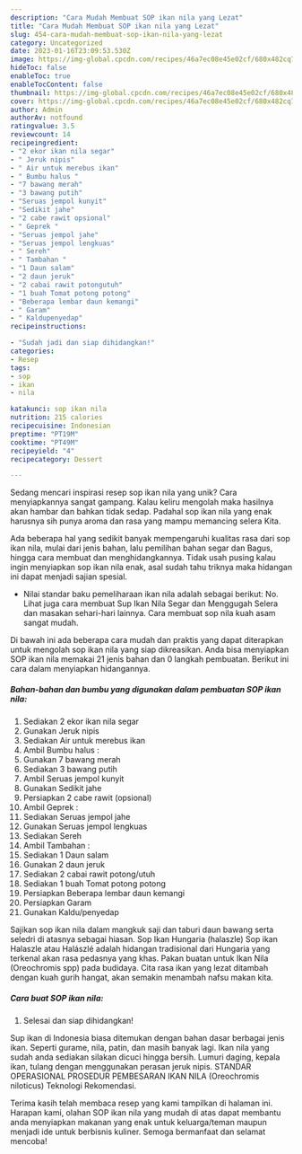 ```yaml
---
description: "Cara Mudah Membuat SOP ikan nila yang Lezat"
title: "Cara Mudah Membuat SOP ikan nila yang Lezat"
slug: 454-cara-mudah-membuat-sop-ikan-nila-yang-lezat
category: Uncategorized
date: 2023-01-16T23:09:53.530Z
image: https://img-global.cpcdn.com/recipes/46a7ec08e45e02cf/680x482cq70/sop-ikan-nila-foto-resep-utama.jpg
hideToc: false
enableToc: true
enableTocContent: false
thumbnail: https://img-global.cpcdn.com/recipes/46a7ec08e45e02cf/680x482cq70/sop-ikan-nila-foto-resep-utama.jpg
cover: https://img-global.cpcdn.com/recipes/46a7ec08e45e02cf/680x482cq70/sop-ikan-nila-foto-resep-utama.jpg
author: Admin
authorAv: notfound
ratingvalue: 3.5
reviewcount: 14
recipeingredient:
- "2 ekor ikan nila segar"
- " Jeruk nipis"
- " Air untuk merebus ikan"
- " Bumbu halus "
- "7 bawang merah"
- "3 bawang putih"
- "Seruas jempol kunyit"
- "Sedikit jahe"
- "2 cabe rawit opsional"
- " Geprek "
- "Seruas jempol jahe"
- "Seruas jempol lengkuas"
- " Sereh"
- " Tambahan "
- "1 Daun salam"
- "2 daun jeruk"
- "2 cabai rawit potongutuh"
- "1 buah Tomat potong potong"
- "Beberapa lembar daun kemangi"
- " Garam"
- " Kaldupenyedap"
recipeinstructions:

- "Sudah jadi dan siap dihidangkan!"
categories:
- Resep
tags:
- sop
- ikan
- nila

katakunci: sop ikan nila 
nutrition: 215 calories
recipecuisine: Indonesian
preptime: "PT19M"
cooktime: "PT49M"
recipeyield: "4"
recipecategory: Dessert

---
```





Sedang mencari inspirasi resep sop ikan nila yang unik? Cara menyiapkannya sangat gampang. Kalau keliru mengolah maka hasilnya akan hambar dan bahkan tidak sedap. Padahal sop ikan nila yang enak harusnya sih punya aroma dan rasa yang mampu memancing selera Kita.





Ada beberapa hal yang sedikit banyak mempengaruhi kualitas rasa dari sop ikan nila, mulai dari jenis bahan, lalu pemilihan bahan segar dan Bagus, hingga cara membuat dan menghidangkannya. Tidak usah pusing kalau ingin menyiapkan sop ikan nila enak,      asal sudah tahu triknya maka hidangan ini dapat menjadi sajian spesial.














- Nilai standar baku pemeliharaan ikan nila adalah sebagai berikut: No. Lihat juga cara membuat Sup Ikan Nila Segar dan Menggugah Selera dan masakan sehari-hari lainnya. Cara membuat sop nila kuah asam sangat mudah.






Di bawah ini ada beberapa cara mudah dan praktis yang dapat diterapkan untuk mengolah sop ikan nila yang siap dikreasikan. Anda bisa menyiapkan SOP ikan nila memakai 21 jenis bahan dan 0 langkah pembuatan. Berikut ini cara dalam menyiapkan hidangannya.

<!--inarticleads1-->

##### Bahan-bahan dan bumbu yang digunakan dalam pembuatan SOP ikan nila:

1. Sediakan 2 ekor ikan nila segar
1. Gunakan  Jeruk nipis
1. Sediakan  Air untuk merebus ikan
1. Ambil  Bumbu halus :
1. Gunakan 7 bawang merah
1. Sediakan 3 bawang putih
1. Ambil Seruas jempol kunyit
1. Gunakan Sedikit jahe
1. Persiapkan 2 cabe rawit (opsional)
1. Ambil  Geprek :
1. Sediakan Seruas jempol jahe
1. Gunakan Seruas jempol lengkuas
1. Sediakan  Sereh
1. Ambil  Tambahan :
1. Sediakan 1 Daun salam
1. Gunakan 2 daun jeruk
1. Sediakan 2 cabai rawit potong/utuh
1. Sediakan 1 buah Tomat potong potong
1. Persiapkan Beberapa lembar daun kemangi
1. Persiapkan  Garam
1. Gunakan  Kaldu/penyedap


Sajikan sop ikan nila dalam mangkuk saji dan taburi daun bawang serta seledri di atasnya sebagai hiasan. Sop Ikan Hungaria (halaszle) Sop ikan Halaszle atau Halászlé adalah hidangan tradisional dari Hungaria yang terkenal akan rasa pedasnya yang khas. Pakan buatan untuk Ikan Nila (Oreochromis spp) pada budidaya. Cita rasa ikan yang lezat ditambah dengan kuah gurih hangat, akan semakin menambah nafsu makan kita. 

<!--inarticleads2-->

##### Cara buat SOP ikan nila:


1. Selesai dan siap dihidangkan!

Sup ikan di Indonesia biasa ditemukan dengan bahan dasar berbagai jenis ikan. Seperti gurame, nila, patin, dan masih banyak lagi. Ikan nila yang sudah anda sediakan silakan dicuci hingga bersih. Lumuri daging, kepala ikan, tulang dengan menggunakan perasan jeruk nipis. STANDAR OPERASIONAL PROSEDUR PEMBESARAN IKAN NILA (Oreochromis niloticus) Teknologi Rekomendasi. 

Terima kasih telah membaca resep yang kami tampilkan di halaman ini. Harapan kami, olahan SOP ikan nila yang mudah di atas dapat membantu anda menyiapkan makanan yang enak untuk keluarga/teman maupun menjadi ide untuk berbisnis kuliner. Semoga bermanfaat dan selamat mencoba!
